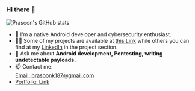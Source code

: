 ### Hi there 👋

![Prasoon's GitHub stats](https://github-readme-stats.vercel.app/api?username=it5prasoon&show_icons=true&theme=radical)


- 🔭 I'm a native Android developer and cybersecurity enthusiast.
- 👨‍💻 Some of my projects are available at [this Link](https://it5prasoon.github.io/cyberknight_port/projects/) while others you can find at my [LinkedIn](https://www.linkedin.com/in/prasoon0) in the project section.
- 💬 Ask me about **Android development, Pentesting, writing undetectable payloads.**
- 📫 Contact me: <br>
[Email: prasoonk187@gmail.com](mailto::prasoonk187@gmail.com)
- [Portfolio: Link](https://it5prasoon.github.io)
